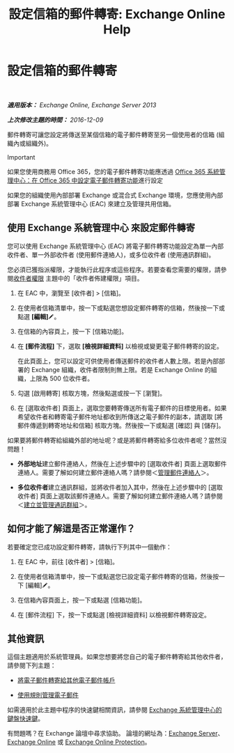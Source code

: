 ﻿---
title: '設定信箱的郵件轉寄: Exchange Online Help'
TOCTitle: 設定信箱的郵件轉寄
ms:assetid: c7a7afaf-577e-49d6-8cee-bb4c4a5d570b
ms:mtpsurl: https://technet.microsoft.com/zh-tw/library/Dd351134(v=EXCHG.150)
ms:contentKeyID: 50554094
ms.date: 04/24/2018
mtps_version: v=EXCHG.150
ms.translationtype: HT
---

# 設定信箱的郵件轉寄

 

_**適用版本：** Exchange Online, Exchange Server 2013_

_**上次修改主題的時間：** 2016-12-09_

郵件轉寄可讓您設定將傳送至某個信箱的電子郵件轉寄至另一個使用者的信箱 (組織內或組織外)。


> [!IMPORTANT]  
> 如果您使用商務用 Office 365，您的電子郵件轉寄功能應透過 <a href="https://go.microsoft.com/fwlink/p/?linkid=834774">Office 365 系統管理中心：在 Office 365 中設定電子郵件轉寄功能</a>進行設定




如果您的組織使用內部部署 Exchange 或混合式 Exchange 環境，您應使用內部部署 Exchange 系統管理中心 (EAC) 來建立及管理共用信箱。

## 使用 Exchange 系統管理中心 來設定郵件轉寄

您可以使用 Exchange 系統管理中心 (EAC) 將電子郵件轉寄功能設定為單一內部收件者、單一外部收件者 (使用郵件連絡人)，或多位收件者 (使用通訊群組)。

您必須已獲指派權限，才能執行此程序或這些程序。若要查看您需要的權限，請參閱[收件者權限](recipients-permissions-exchange-2013-help.md) 主題中的「收件者佈建權限」項目。

1.  在 EAC 中，瀏覽至 \[收件者\] \> \[信箱\]。

2.  在使用者信箱清單中，按一下或點選您想設定郵件轉寄的信箱，然後按一下或點選 **\[編輯\]**![編輯圖示](images/JJ218640.6f53ccb2-1f13-4c02-bea0-30690e6ea71d(EXCHG.150).gif "編輯圖示")。

3.  在信箱的內容頁上，按一下 \[信箱功能\]。

4.  在 **\[郵件流程\]** 下，選取 **\[檢視詳細資料\]** 以檢視或變更電子郵件轉寄的設定。
    
    在此頁面上，您可以設定可供使用者傳送郵件的收件者人數上限。若是內部部署的 Exchange 組織，收件者限制則無上限。若是 Exchange Online 的組織，上限為 500 位收件者。

5.  勾選 \[啟用轉寄\] 核取方塊，然後點選或按一下 \[瀏覽\]。

6.  在 \[選取收件者\] 頁面上，選取您要轉寄傳送所有電子郵件的目標使用者。如果希望收件者和轉寄電子郵件地址都收到所傳送之電子郵件的副本，請選取 \[將郵件傳遞到轉寄地址和信箱\] 核取方塊。然後按一下或點選 \[確認\] 與 \[儲存\]。

如果要將郵件轉寄給組織外部的地址呢？或是將郵件轉寄給多位收件者呢？當然沒問題！

  - **外部地址**建立郵件連絡人，然後在上述步驟中的 \[選取收件者\] 頁面上選取郵件連絡人。需要了解如何建立郵件連絡人嗎？請參閱＜[管理郵件連絡人](manage-mail-contacts-exchange-2013-help.md)＞。

  - **多位收件者**建立通訊群組，並將收件者加入其中，然後在上述步驟中的 \[選取收件者\] 頁面上選取該郵件連絡人。需要了解如何建立郵件連絡人嗎？請參閱＜[建立並管理通訊群組](create-and-manage-distribution-groups-exchange-2013-help.md)＞。

## 如何才能了解這是否正常運作？

若要確定您已成功設定郵件轉寄，請執行下列其中一個動作：

1.  在 EAC 中，前往 \[收件者\] \> \[信箱\]。

2.  在使用者信箱清單中，按一下或點選您已設定電子郵件轉寄的信箱，然後按一下 \[編輯\]![編輯圖示](images/JJ218640.6f53ccb2-1f13-4c02-bea0-30690e6ea71d(EXCHG.150).gif "編輯圖示")。

3.  在信箱內容頁面上，按一下或點選 \[信箱功能\]。

4.  在 \[郵件流程\] 下，按一下或點選 \[檢視詳細資料\] 以檢視郵件轉寄設定。

## 其他資訊

這個主題適用於系統管理員。如果您想要將您自己的電子郵件轉寄給其他收件者，請參閱下列主題：

  - [將電子郵件轉寄給其他電子郵件帳戶](https://go.microsoft.com/fwlink/p/?linkid=510866)

  - [使用規則管理電子郵件](https://go.microsoft.com/fwlink/p/?linkid=510869)

如需適用於此主題中程序的快速鍵相關資訊，請參閱 [Exchange 系統管理中心的鍵盤快速鍵](keyboard-shortcuts-in-the-exchange-admin-center-exchange-online-protection-help.md)。

有問題嗎？在 Exchange 論壇中尋求協助。 論壇的網址為：[Exchange Server](https://go.microsoft.com/fwlink/p/?linkid=60612)、 [Exchange Online](https://go.microsoft.com/fwlink/p/?linkid=267542) 或 [Exchange Online Protection](https://go.microsoft.com/fwlink/p/?linkid=285351)。

